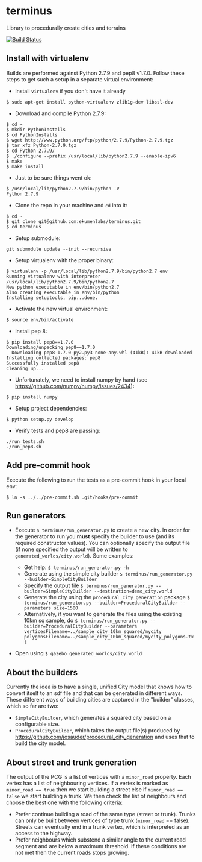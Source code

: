 # terminus
Library to procedurally create cities and terrains

[![Build Status](https://travis-ci.org/ekumenlabs/terminus.svg?branch=master)](https://travis-ci.org/ekumenlabs/terminus)

## Install with virtualenv

Builds are performed against Python 2.7.9 and pep8 v1.7.0. Follow these steps to get such a setup in a separate virtual environment:

- Install `virtualenv` if you don't have it already
```
$ sudo apt-get install python-virtualenv zlib1g-dev libssl-dev
```
- Download and compile Python 2.7.9:
```
$ cd ~
$ mkdir PythonInstalls
$ cd PythonInstalls
$ wget http://www.python.org/ftp/python/2.7.9/Python-2.7.9.tgz
$ tar xfz Python-2.7.9.tgz
$ cd Python-2.7.9/
$ ./configure --prefix /usr/local/lib/python2.7.9 --enable-ipv6
$ make
$ make install
```
- Just to be sure things went ok:
```
$ /usr/local/lib/python2.7.9/bin/python -V
Python 2.7.9
```
- Clone the repo in your machine and `cd` into it:
```
$ cd ~
$ git clone git@github.com:ekumenlabs/terminus.git
$ cd terminus
```
- Setup submodule:
```
git submodule update --init --recursive
```
- Setup virtualenv with the proper binary:
```
$ virtualenv -p /usr/local/lib/python2.7.9/bin/python2.7 env
Running virtualenv with interpreter /usr/local/lib/python2.7.9/bin/python2.7
New python executable in env/bin/python2.7
Also creating executable in env/bin/python
Installing setuptools, pip...done.
```
- Activate the new virtual environment:
```
$ source env/bin/activate
```
- Install pep 8:
```
$ pip install pep8==1.7.0
Downloading/unpacking pep8==1.7.0
  Downloading pep8-1.7.0-py2.py3-none-any.whl (41kB): 41kB downloaded
Installing collected packages: pep8
Successfully installed pep8
Cleaning up...
```
- Unfortunately, we need to install numpy by hand (see https://github.com/numpy/numpy/issues/2434):
```
$ pip install numpy
```
- Setup project dependencies:
```
$ python setup.py develop
```
- Verify tests and pep8 are passing:
```
./run_tests.sh
./run_pep8.sh
```

## Add pre-commit hook

Execute the following to run the tests as a pre-commit hook in your local env:
```
$ ln -s ../../pre-commit.sh .git/hooks/pre-commit
```

## Run generators

- Execute `$ terminus/run_generator.py` to create a new city. In order for the generator to run you **must** specify the builder to use (and its required constructor values). You can optionally specify the output file (if none specified the output will be written to `generated_worlds/city.world`).
Some examples:

    * Get help: `$ terminus/run_generator.py -h`
    * Generate using the simple city builder `$ terminus/run_generator.py --builder=SimpleCityBuilder`
    * Specify the output file `$ terminus/run_generator.py --builder=SimpleCityBuilder --destination=demo_city.world`
    * Generate the city using the `procedural_city_generation` package `$ terminus/run_generator.py --builder=ProceduralCityBuilder --parameters size=1500`
    * Alternatively, if you want to generate the files using the existing 10km sq sample, do `$ terminus/run_generator.py --builder=ProceduralCityBuilder --parameters verticesFilename=../sample_city_10km_squared/mycity polygonsFilename=../sample_city_10km_squared/mycity_polygons.txt`

- Open using `$ gazebo generated_worlds/city.world`

## About the builders

Currently the idea is to have a single, unified City model that knows how to convert itself to an sdf file and that can be generated in different ways. These different ways of building cities are captured in the "builder" classes, which so far are two:

- `SimpleCityBuilder`, which generates a squared city based on a configurable size.
- `ProceduralCityBuilder`, which takes the output file(s) produced by https://github.com/josauder/procedural_city_generation and uses that to build the city model.

## About street and trunk generation

The output of the PCG is a list of vertices with a `minor_road` property. Each vertex has a list of neighbouring vertices.
If a vertex is marked as `minor_road == true` then we start building a street else if `minor_road == false` we start building a trunk. We then check the list of neighbours and choose the best one with the following criteria:

- Prefer continue building a road of the same type (street or trunk). Trunks can only be built between vertices of type trunk (`minor_road` == false). Streets can eventually end in a trunk vertex, which is interpreted as an access to the highway.
- Prefer neighbours which substend a similar angle to the current road segment and are below a maximum threshold.
If these conditions are not met then the current roads stops growing.
